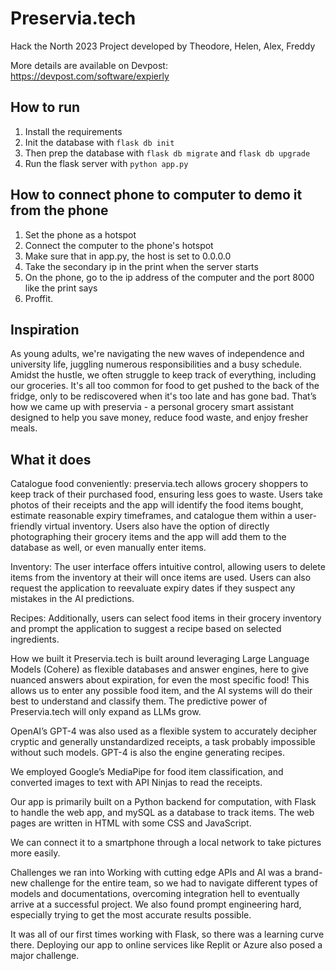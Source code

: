 # Preservia.tech
Hack the North 2023 Project developed by Theodore, Helen, Alex, Freddy

More details are available on Devpost: https://devpost.com/software/expierly
## How to run
1. Install the requirements
2. Init the database with `flask db init`
3. Then prep the database with `flask db migrate` and `flask db upgrade`
4. Run the flask server with `python app.py`

## How to connect phone to computer to demo it from the phone
1. Set the phone as a hotspot
2. Connect the computer to the phone's hotspot
3. Make sure that in app.py, the host is set to 0.0.0.0
4. Take the secondary ip in the print when the server starts
5. On the phone, go to the ip address of the computer and the port 8000 like the print says
6. Proffit.

## Inspiration
As young adults, we're navigating the new waves of independence and university life, juggling numerous responsibilities and a busy schedule. Amidst the hustle, we often struggle to keep track of everything, including our groceries. It's all too common for food to get pushed to the back of the fridge, only to be rediscovered when it's too late and has gone bad. That’s how we came up with preservia - a personal grocery smart assistant designed to help you save money, reduce food waste, and enjoy fresher meals.

## What it does
Catalogue food conveniently: preservia.tech allows grocery shoppers to keep track of their purchased food, ensuring less goes to waste. Users take photos of their receipts and the app will identify the food items bought, estimate reasonable expiry timeframes, and catalogue them within a user-friendly virtual inventory. Users also have the option of directly photographing their grocery items and the app will add them to the database as well, or even manually enter items.

Inventory: The user interface offers intuitive control, allowing users to delete items from the inventory at their will once items are used. Users can also request the application to reevaluate expiry dates if they suspect any mistakes in the AI predictions.

Recipes: Additionally, users can select food items in their grocery inventory and prompt the application to suggest a recipe based on selected ingredients.

How we built it
Preservia.tech is built around leveraging Large Language Models (Cohere) as flexible databases and answer engines, here to give nuanced answers about expiration, for even the most specific food! This allows us to enter any possible food item, and the AI systems will do their best to understand and classify them. The predictive power of Preservia.tech will only expand as LLMs grow.

OpenAI’s GPT-4 was also used as a flexible system to accurately decipher cryptic and generally unstandardized receipts, a task probably impossible without such models. GPT-4 is also the engine generating recipes.

We employed Google’s MediaPipe for food item classification, and converted images to text with API Ninjas to read the receipts.

Our app is primarily built on a Python backend for computation, with Flask to handle the web app, and mySQL as a database to track items. The web pages are written in HTML with some CSS and JavaScript.

We can connect it to a smartphone through a local network to take pictures more easily.

Challenges we ran into
Working with cutting edge APIs and AI was a brand-new challenge for the entire team, so we had to navigate different types of models and documentations, overcoming integration hell to eventually arrive at a successful project. We also found prompt engineering hard, especially trying to get the most accurate results possible.

It was all of our first times working with Flask, so there was a learning curve there. Deploying our app to online services like Replit or Azure also posed a major challenge.


